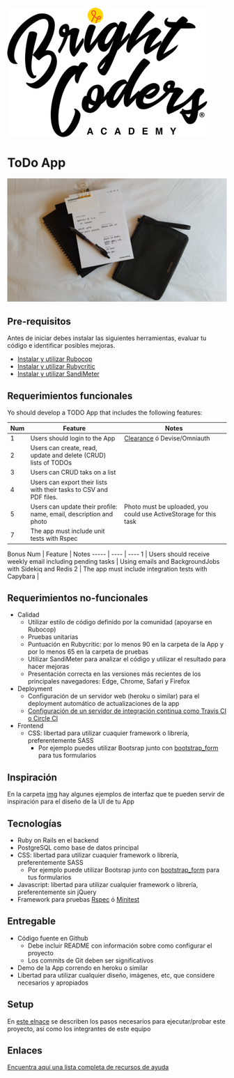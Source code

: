 ![BrightCoders Logo](img/logo-bc.png)

# ToDo App

![cover](img/cover.jpg)

## Pre-requisitos

Antes de iniciar debes instalar las siguientes herramientas, evaluar tu código e identificar posibles mejoras.

- [Instalar y utilizar Rubocop](https://github.com/bright-coders/commons/tree/master/topics/rubocop)
- [Instalar y utilizar Rubycritic](https://github.com/bright-coders/commons/tree/master/topics/rubycritic)
- [Instalar y utilizar SandiMeter](https://github.com/makaroni4/sandi_meter)

## Requerimientos funcionales

Yo should develop a TODO App that includes the following features:

Num | Feature | Notes
----- | ---- | ---- 
1 | Users should login to the App | [Clearance](https://github.com/thoughtbot/clearance) ó Devise/Omniauth  
2 | Users can create, read, update and delete (CRUD) lists of TODOs |
3 | Users can CRUD taks on a list |
4 | Users can export their lists with their tasks to CSV and PDF files. |
5 | Users can update their profile: name, email, description and photo | Photo must be uploaded, you could use ActiveStorage for this task
7 | The app must include unit tests with Rspec |

Bonus
Num | Feature | Notes
----- | ---- | ---- 
1 | Users should receive weekly email including pending tasks | Using emails and BackgroundJobs with Sidekiq and Redis
2 | The app must include integration tests with Capybara | 

## Requerimientos no-funcionales
- Calidad
  - Utilizar estilo de código definido por la comunidad (apoyarse en Rubocop)
  - Pruebas unitarias
  - Puntuación en Rubycritic: por lo menos 90 en la carpeta de la App y por lo menos 65 en la carpeta de pruebas
  - Utilizar SandiMeter para analizar el código y utilizar el resultado para hacer mejoras
  - Presentación correcta en las versiones más recientes de los principales navegadores: Edge, Chrome, Safari y Firefox
- Deployment
  - Configuración de un servidor web (heroku o similar) para el deployment automático de actualizaciones de la app
  - [Configuración de un servidor de integración continua como Travis CI o Circle CI](https://circleci.com/features/ruby/)
- Frontend
  - CSS: libertad para utilizar cuaquier framework o librería, preferentemente SASS
    - Por ejemplo puedes utilizar Bootsrap junto con [bootstrap_form](https://github.com/bootstrap-ruby/bootstrap_form) para tus formularios

## Inspiración
En la carpeta [img](/img) hay algunes ejemplos de interfaz que te pueden servir de inspiración para el diseño de la UI de tu App

  ## Tecnologías
- Ruby on Rails en el backend
- PostgreSQL como base de datos principal
- CSS: libertad para utilizar cuaquier framework o librería, preferentemente SASS
  - Por ejemplo puede utilizar Bootsrap junto con [bootstrap_form](https://github.com/bootstrap-ruby/bootstrap_form) para tus formularios
- Javascript: libertad para utilizar cualquier framework o librería, preferentemente sin jQuery
- Framework para pruebas [Rspec](https://rspec.info/) ó [Minitest](https://github.com/seattlerb/minitest)

## Entregable
- Código fuente en Github 
  - Debe incluir README con información sobre como configurar el proyecto
  - Los commits de Git deben ser significativos
- Demo de la App correndo en heroku o similar
- Libertad para utilizar cualquier diseño, imágenes, etc, que considere necesarios y apropiados

## Setup
En [este elnace](setup/README.md) se describen los pasos necesarios para ejecutar/probar este proyecto, así como los integrantes de este equipo

## Enlaces
[Encuentra aquí una lista completa de recursos de ayuda](https://github.com/bright-coders/commons/tree/master/topics/resources)



